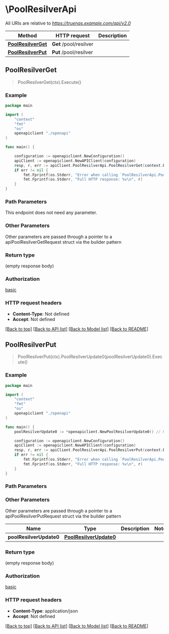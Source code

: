 # \PoolResilverApi

All URIs are relative to *https://truenas.example.com/api/v2.0*

Method | HTTP request | Description
------------- | ------------- | -------------
[**PoolResilverGet**](PoolResilverApi.md#PoolResilverGet) | **Get** /pool/resilver | 
[**PoolResilverPut**](PoolResilverApi.md#PoolResilverPut) | **Put** /pool/resilver | 



## PoolResilverGet

> PoolResilverGet(ctx).Execute()





### Example

```go
package main

import (
    "context"
    "fmt"
    "os"
    openapiclient "./openapi"
)

func main() {

    configuration := openapiclient.NewConfiguration()
    apiClient := openapiclient.NewAPIClient(configuration)
    resp, r, err := apiClient.PoolResilverApi.PoolResilverGet(context.Background()).Execute()
    if err != nil {
        fmt.Fprintf(os.Stderr, "Error when calling `PoolResilverApi.PoolResilverGet``: %v\n", err)
        fmt.Fprintf(os.Stderr, "Full HTTP response: %v\n", r)
    }
}
```

### Path Parameters

This endpoint does not need any parameter.

### Other Parameters

Other parameters are passed through a pointer to a apiPoolResilverGetRequest struct via the builder pattern


### Return type

 (empty response body)

### Authorization

[basic](../README.md#basic)

### HTTP request headers

- **Content-Type**: Not defined
- **Accept**: Not defined

[[Back to top]](#) [[Back to API list]](../README.md#documentation-for-api-endpoints)
[[Back to Model list]](../README.md#documentation-for-models)
[[Back to README]](../README.md)


## PoolResilverPut

> PoolResilverPut(ctx).PoolResilverUpdate0(poolResilverUpdate0).Execute()





### Example

```go
package main

import (
    "context"
    "fmt"
    "os"
    openapiclient "./openapi"
)

func main() {
    poolResilverUpdate0 := *openapiclient.NewPoolResilverUpdate0() // PoolResilverUpdate0 |  (optional)

    configuration := openapiclient.NewConfiguration()
    apiClient := openapiclient.NewAPIClient(configuration)
    resp, r, err := apiClient.PoolResilverApi.PoolResilverPut(context.Background()).PoolResilverUpdate0(poolResilverUpdate0).Execute()
    if err != nil {
        fmt.Fprintf(os.Stderr, "Error when calling `PoolResilverApi.PoolResilverPut``: %v\n", err)
        fmt.Fprintf(os.Stderr, "Full HTTP response: %v\n", r)
    }
}
```

### Path Parameters



### Other Parameters

Other parameters are passed through a pointer to a apiPoolResilverPutRequest struct via the builder pattern


Name | Type | Description  | Notes
------------- | ------------- | ------------- | -------------
 **poolResilverUpdate0** | [**PoolResilverUpdate0**](PoolResilverUpdate0.md) |  | 

### Return type

 (empty response body)

### Authorization

[basic](../README.md#basic)

### HTTP request headers

- **Content-Type**: application/json
- **Accept**: Not defined

[[Back to top]](#) [[Back to API list]](../README.md#documentation-for-api-endpoints)
[[Back to Model list]](../README.md#documentation-for-models)
[[Back to README]](../README.md)

